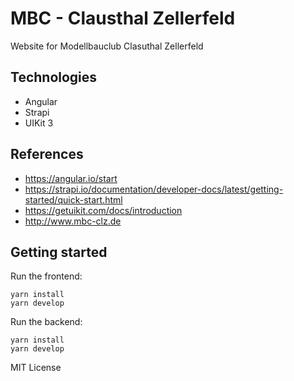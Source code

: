
# MBC - Clausthal Zellerfeld
Website for Modellbauclub Clasuthal Zellerfeld
## Technologies
+ Angular
+ Strapi
+ UIKit 3
## References
+ https://angular.io/start
+ https://strapi.io/documentation/developer-docs/latest/getting-started/quick-start.html
+ https://getuikit.com/docs/introduction
+ http://www.mbc-clz.de
## Getting started
Run the  frontend: 

    yarn install
	yarn develop
Run the  backend: 

    yarn install
	yarn develop


MIT License